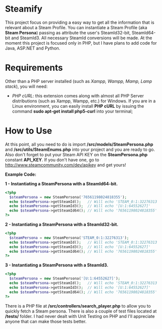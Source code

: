Steamify
========
This project focus on providing a easy way to get all the information that is relevant about a Steam Profile.
You can instantiate a Steam Profile (aka **Steam Persona**) passing as attribute the user's SteamId32-bit, SteamId64-bit and SteamId3. All necessary SteamId conversions will be made.
At the moment this project is focused only in PHP, but I have plans to add code for Java, ASP.NET and Python.

Requirements
========
Other than a PHP server installed (such as *Xampp, Wampp, Mamp, Lamp stack*), you will need:
- *PHP cURL*: this extension comes along with almost all PHP Server distributions (such as Xampp, Wampp, etc.) for Windows. If you are in a Linux environment, you can easily install **PHP cURL** by issuing the command **sudo apt-get install php5-curl** into your terminal; 

How to Use
========
At this point, all you need to do is import **/src/models/SteamPersona.php** and **/src/utils/SteamEnums.php** into your project and you are ready to go. Also don't forget to put your Steam API KEY on the **SteamPersona.php** constant **API_KEY**. If you don't have one, go to http://www.steamcommunity.com/dev/apikey and get yours!

**Example Code:**

**1 - Instantiating a SteamPersona with a SteamId64-bit.**
```php
<?php
  $steamPersona = new SteamPersona('76561198024818355');
  echo $steamPersona->getSteamId();   // Will echo 'STEAM_0:1:32276313'
  echo $steamPersona->getSteamId3();  // Will echo '[U:1:64552627]'
  echo $steamPersona->getSteamId64(); // Will echo '76561198024818355'
?>
```

**2 - Instantiating a SteamPersona with a SteamId32-bit.**
```php
<?php
  $steamPersona = new SteamPersona('STEAM_0:1:32276313'); 
  echo $steamPersona->getSteamId();   // Will echo 'STEAM_0:1:32276313'
  echo $steamPersona->getSteamId3();  // Will echo '[U:1:64552627]'
  echo $steamPersona->getSteamId64(); // Will echo '76561198024818355'
?>
```

**3 - Instantiating a SteamPersona with a SteamId3.**
```php
<?php
  $steamPersona = new SteamPersona('[U:1:64552627]'); 
  echo $steamPersona->getSteamId();   // Will echo 'STEAM_0:1:32276313'
  echo $steamPersona->getSteamId3();  // Will echo '[U:1:64552627]'
  echo $steamPersona->getSteamId64(); // Will echo '76561198024818355'
?>
```

There is a PHP file at **/src/controllers/search_player.php** to allow you to quickly fetch a Steam persona.
There is also a couple of test files located at **/tests/** folder. I had never dealt with Unit Testing on PHP and I'll appreciate anyone that can make those tests better.
